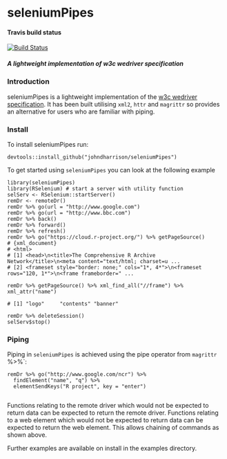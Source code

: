 seleniumPipes
==========================

#### Travis build status
[![Build Status](https://travis-ci.org/johndharrison/seleniumPipes.svg?branch=master)](https://travis-ci.org/johndharrison/seleniumPipes)

##### *A lightweight implementation of w3c wedriver specification*

### Introduction

seleniumPipes is a lightweight implementation of the [w3c wedriver specification](https://w3c.github.io/webdriver/webdriver-spec.html).
It has been built utilising `xml2`, `httr` and `magrittr` so provides an alternative for users who are familiar with piping.

### Install

To install seleniumPipes run:

```
devtools::install_github("johndharrison/seleniumPipes")
```

To get started using `seleniumPipes` you can look at the following example

```
library(seleniumPipes)
library(RSelenium) # start a server with utility function
selServ <- RSelenium::startServer()
remDr <- remoteDr()
remDr %>% go(url = "http://www.google.com")
remDr %>% go(url = "http://www.bbc.com")
remDr %>% back()
remDr %>% forward()
remDr %>% refresh()
remDr %>% go("https://cloud.r-project.org/") %>% getPageSource()
# {xml_document}
# <html>
# [1] <head>\n<title>The Comprehensive R Archive Network</title>\n<meta content="text/html; charset=u ...
# [2] <frameset style="border: none;" cols="1*, 4*">\n<frameset rows="120, 1*">\n<frame frameborder=" ...

remDr %>% getPageSource() %>% xml_find_all("//frame") %>% xml_attr("name")
 
# [1] "logo"     "contents" "banner"  

remDr %>% deleteSession()
selServ$stop()
```

### Piping

Piping in `seleniumPipes` is achieved using the pipe operator from `magrittr `%>%`:

```
remDr %>% go("http://www.google.com/ncr") %>% 
  findElement("name", "q") %>% 
  elementSendKeys("R project", key = "enter")
  
```

Functions relating to the remote driver which would not be expected to return data can
be expected to return the remote driver. Functions relating to a web element which would not be expected to return data can be expected to return the web element. This allows chaining of commands as shown above.

Further examples are available on install in the examples directory.
